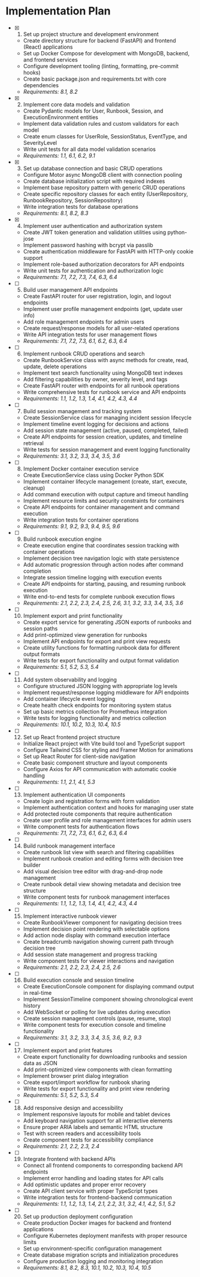 # Implementation Plan

- [x] 1. Set up project structure and development environment
  - Create directory structure for backend (FastAPI) and frontend (React) applications
  - Set up Docker Compose for development with MongoDB, backend, and frontend services
  - Configure development tooling (linting, formatting, pre-commit hooks)
  - Create basic package.json and requirements.txt with core dependencies
  - _Requirements: 8.1, 8.2_

- [x] 2. Implement core data models and validation
  - Create Pydantic models for User, Runbook, Session, and ExecutionEnvironment entities
  - Implement data validation rules and custom validators for each model
  - Create enum classes for UserRole, SessionStatus, EventType, and SeverityLevel
  - Write unit tests for all data model validation scenarios
  - _Requirements: 1.1, 6.1, 6.2, 9.1_

- [x] 3. Set up database connection and basic CRUD operations
  - Configure Motor async MongoDB client with connection pooling
  - Create database initialization script with required indexes
  - Implement base repository pattern with generic CRUD operations
  - Create specific repository classes for each entity (UserRepository, RunbookRepository, SessionRepository)
  - Write integration tests for database operations
  - _Requirements: 8.1, 8.2, 8.3_

- [x] 4. Implement user authentication and authorization system
  - Create JWT token generation and validation utilities using python-jose
  - Implement password hashing with bcrypt via passlib
  - Create authentication middleware for FastAPI with HTTP-only cookie support
  - Implement role-based authorization decorators for API endpoints
  - Write unit tests for authentication and authorization logic
  - _Requirements: 7.1, 7.2, 7.3, 7.4, 6.3, 6.4_

- [ ] 5. Build user management API endpoints
  - Create FastAPI router for user registration, login, and logout endpoints
  - Implement user profile management endpoints (get, update user info)
  - Add role management endpoints for admin users
  - Create request/response models for all user-related operations
  - Write API integration tests for user management flows
  - _Requirements: 7.1, 7.2, 7.3, 6.1, 6.2, 6.3, 6.4_

- [ ] 6. Implement runbook CRUD operations and search
  - Create RunbookService class with async methods for create, read, update, delete operations
  - Implement text search functionality using MongoDB text indexes
  - Add filtering capabilities by owner, severity level, and tags
  - Create FastAPI router with endpoints for all runbook operations
  - Write comprehensive tests for runbook service and API endpoints
  - _Requirements: 1.1, 1.2, 1.3, 1.4, 4.1, 4.2, 4.3, 4.4_

- [ ] 7. Build session management and tracking system
  - Create SessionService class for managing incident session lifecycle
  - Implement timeline event logging for decisions and actions
  - Add session state management (active, paused, completed, failed)
  - Create API endpoints for session creation, updates, and timeline retrieval
  - Write tests for session management and event logging functionality
  - _Requirements: 3.1, 3.2, 3.3, 3.4, 3.5, 3.6_

- [ ] 8. Implement Docker container execution service
  - Create ExecutionService class using Docker Python SDK
  - Implement container lifecycle management (create, start, execute, cleanup)
  - Add command execution with output capture and timeout handling
  - Implement resource limits and security constraints for containers
  - Create API endpoints for container management and command execution
  - Write integration tests for container operations
  - _Requirements: 9.1, 9.2, 9.3, 9.4, 9.5, 9.6_

- [ ] 9. Build runbook execution engine
  - Create execution engine that coordinates session tracking with container operations
  - Implement decision tree navigation logic with state persistence
  - Add automatic progression through action nodes after command completion
  - Integrate session timeline logging with execution events
  - Create API endpoints for starting, pausing, and resuming runbook execution
  - Write end-to-end tests for complete runbook execution flows
  - _Requirements: 2.1, 2.2, 2.3, 2.4, 2.5, 2.6, 3.1, 3.2, 3.3, 3.4, 3.5, 3.6_

- [ ] 10. Implement export and print functionality
  - Create export service for generating JSON exports of runbooks and session paths
  - Add print-optimized view generation for runbooks
  - Implement API endpoints for export and print view requests
  - Create utility functions for formatting runbook data for different output formats
  - Write tests for export functionality and output format validation
  - _Requirements: 5.1, 5.2, 5.3, 5.4_

- [ ] 11. Add system observability and logging
  - Configure structured JSON logging with appropriate log levels
  - Implement request/response logging middleware for API endpoints
  - Add container lifecycle event logging
  - Create health check endpoints for monitoring system status
  - Set up basic metrics collection for Prometheus integration
  - Write tests for logging functionality and metrics collection
  - _Requirements: 10.1, 10.2, 10.3, 10.4, 10.5_

- [ ] 12. Set up React frontend project structure
  - Initialize React project with Vite build tool and TypeScript support
  - Configure Tailwind CSS for styling and Framer Motion for animations
  - Set up React Router for client-side navigation
  - Create basic component structure and layout components
  - Configure Axios for API communication with automatic cookie handling
  - _Requirements: 1.1, 2.1, 4.1, 5.3_

- [ ] 13. Implement authentication UI components
  - Create login and registration forms with form validation
  - Implement authentication context and hooks for managing user state
  - Add protected route components that require authentication
  - Create user profile and role management interfaces for admin users
  - Write component tests for authentication flows
  - _Requirements: 7.1, 7.2, 7.3, 6.1, 6.2, 6.3, 6.4_

- [ ] 14. Build runbook management interface
  - Create runbook list view with search and filtering capabilities
  - Implement runbook creation and editing forms with decision tree builder
  - Add visual decision tree editor with drag-and-drop node management
  - Create runbook detail view showing metadata and decision tree structure
  - Write component tests for runbook management interfaces
  - _Requirements: 1.1, 1.2, 1.3, 1.4, 4.1, 4.2, 4.3, 4.4_

- [ ] 15. Implement interactive runbook viewer
  - Create RunbookViewer component for navigating decision trees
  - Implement decision point rendering with selectable options
  - Add action node display with command execution interface
  - Create breadcrumb navigation showing current path through decision tree
  - Add session state management and progress tracking
  - Write component tests for viewer interactions and navigation
  - _Requirements: 2.1, 2.2, 2.3, 2.4, 2.5, 2.6_

- [ ] 16. Build execution console and session timeline
  - Create ExecutionConsole component for displaying command output in real-time
  - Implement SessionTimeline component showing chronological event history
  - Add WebSocket or polling for live updates during execution
  - Create session management controls (pause, resume, stop)
  - Write component tests for execution console and timeline functionality
  - _Requirements: 3.1, 3.2, 3.3, 3.4, 3.5, 3.6, 9.2, 9.3_

- [ ] 17. Implement export and print features
  - Create export functionality for downloading runbooks and session data as JSON
  - Add print-optimized view components with clean formatting
  - Implement browser print dialog integration
  - Create export/import workflow for runbook sharing
  - Write tests for export functionality and print view rendering
  - _Requirements: 5.1, 5.2, 5.3, 5.4_

- [ ] 18. Add responsive design and accessibility
  - Implement responsive layouts for mobile and tablet devices
  - Add keyboard navigation support for all interactive elements
  - Ensure proper ARIA labels and semantic HTML structure
  - Test with screen readers and accessibility tools
  - Create component tests for accessibility compliance
  - _Requirements: 2.1, 2.2, 2.3, 2.4_

- [ ] 19. Integrate frontend with backend APIs
  - Connect all frontend components to corresponding backend API endpoints
  - Implement error handling and loading states for API calls
  - Add optimistic updates and proper error recovery
  - Create API client service with proper TypeScript types
  - Write integration tests for frontend-backend communication
  - _Requirements: 1.1, 1.2, 1.3, 1.4, 2.1, 2.2, 3.1, 3.2, 4.1, 4.2, 5.1, 5.2_

- [ ] 20. Set up production deployment configuration
  - Create production Docker images for backend and frontend applications
  - Configure Kubernetes deployment manifests with proper resource limits
  - Set up environment-specific configuration management
  - Create database migration scripts and initialization procedures
  - Configure production logging and monitoring integration
  - _Requirements: 8.1, 8.2, 8.3, 10.1, 10.2, 10.3, 10.4, 10.5_
